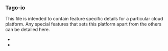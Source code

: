
### Tago-io
This file is intended to contain feature specific details for a particular cloud platform.
Any special features that sets this platform apart from the others can be detailed here.  

*  
*  

